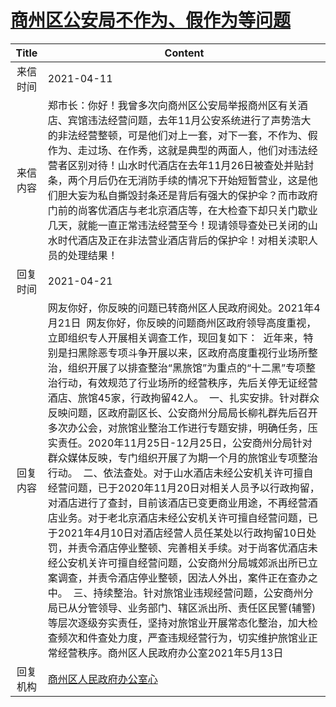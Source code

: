# <a href="http://www.shangluo.gov.cn/zmhd/ldxxxx.jsp?urltype=leadermail.LeaderMailContentUrl&wbtreeid=1112&leadermailid=7141">商州区公安局不作为、假作为等问题</a>
|Title|Content|
|:---:|---|
|来信时间|2021-04-11|
|来信内容|郑市长：你好！我曾多次向商州区公安局举报商州区有关酒店、宾馆违法经营问题，去年11月公安系统进行了声势浩大的非法经营整顿，可是他们对上一套，对下一套，不作为、假作为、走过场、在作秀，这就是典型的两面人，他们对违法经营者区别对待！山水时代酒店在去年11月26日被查处并贴封条，两个月后仍在无消防手续的情况下开始短暂营业，这是他们胆大妄为私自撕毁封条还是背后有强大的保护伞？而市政府门前的尚客优酒店与老北京酒店等，在大检查下却只关门歇业几天，就能一直正常违法经营至今！现请领导查处已关闭的山水时代酒店及正在非法营业酒店背后的保护伞！对相关渎职人员的处理结果！|
|回复时间|2021-04-21|
|回复内容|网友你好，你反映的问题已转商州区人民政府阅处。2021年4月21日  网友你好，你反映的问题商州区政府领导高度重视，立即组织专人开展相关调查工作，现回复如下：  近年来，特别是扫黑除恶专项斗争开展以来，区政府高度重视行业场所整治，组织开展了以排查整治“黑旅馆”为重点的“十二黑”专项整治行动，有效规范了行业场所的经营秩序，先后关停无证经营酒店、旅馆45家，行政拘留42人。  一、扎实安排。针对群众反映问题，区政府副区长、公安商州分局局长柳礼群先后召开多次办公会，对旅馆业整治工作进行专题安排，明确任务，压实责任。2020年11月25日-12月25日，公安商州分局针对群众媒体反映，专门组织开展了为期一个月的旅馆业专项整治行动。  二、依法查处。对于山水酒店未经公安机关许可擅自经营问题，已于2020年11月20日对相关人员予以行政拘留，对酒店进行了查封，目前该酒店已变更商业用途，不再经营酒店业务。对于老北京酒店未经公安机关许可擅自经营问题，已于2021年4月10日对酒店经营人员任某处以行政拘留10日处罚，并责令酒店停业整顿、完善相关手续。对于尚客优酒店未经公安机关许可擅自经营问题，公安商州分局城郊派出所已立案调查，并责令酒店停业整顿，因法人外出，案件正在查办之中。  三、持续整治。针对旅馆业违规经营问题，公安商州分局已从分管领导、业务部门、辖区派出所、责任区民警(辅警)等层次逐级夯实责任，坚持对旅馆业开展常态化整治，加大检查频次和件查处力度，严查违规经营行为，切实维护旅馆业正常经营秩序。商州区人民政府办公室2021年5月13日|
|回复机构|<a href="../../categories/agencies/商州区人民政府办公室心.md">商州区人民政府办公室心</a>|